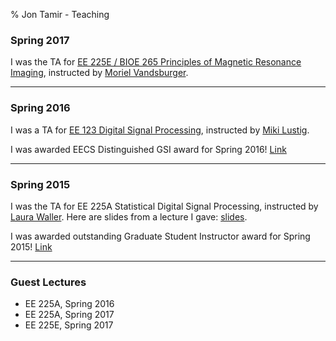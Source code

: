 % Jon Tamir - Teaching

### Spring 2017
I was the TA for [EE 225E / BIOE 265 Principles of Magnetic Resonance Imaging][ee225e], instructed by [Moriel Vandsburger][moriel].

---

### Spring 2016
I was a TA for [EE 123 Digital Signal Processing][ee123], instructed by [Miki Lustig][mlustig].

I was awarded EECS Distinguished GSI award for Spring 2016! [Link][eecs-gsi-award-2016]

---

### Spring 2015
I was the TA for EE 225A Statistical Digital Signal Processing, instructed by [Laura Waller][waller]. Here are slides from a
lecture I gave: [slides](files/ee225a-lecture.pdf).

I was awarded outstanding Graduate Student Instructor award for Spring 2015! [Link][gsi-award-2016]

---

### Guest Lectures
*  EE 225A, Spring 2016
*  EE 225A, Spring 2017
*  EE 225E, Spring 2017

[ee16a]:https://inst.eecs.berkeley.edu/~ee16a/su18/
[ee225e]:http://inst.eecs.berkeley.edu/~ee225e/sp17/
[ee123]:http://inst.eecs.berkeley.edu/~ee123/sp16
[moriel]:http://vandsburgerlab.com/
[mlustig]:http://www.eecs.berkeley.edu/~mlustig/
[waller]:http://www.laurawaller.com/
[gsi-award-2016]:http://gsi.berkeley.edu/programs-services/award-programs/ogsi/ogsi-2016/
[eecs-gsi-award-2016]:https://www2.eecs.berkeley.edu/Students/Awards/13/
